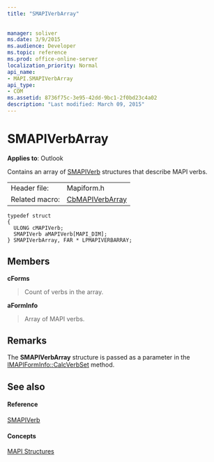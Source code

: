 ```yaml
---
title: "SMAPIVerbArray"
 
 
manager: soliver
ms.date: 3/9/2015
ms.audience: Developer
ms.topic: reference
ms.prod: office-online-server
localization_priority: Normal
api_name:
- MAPI.SMAPIVerbArray
api_type:
- COM
ms.assetid: 8736f75c-3e95-42dd-9bc1-2f0bd23c4a02
description: "Last modified: March 09, 2015"
---
```


# SMAPIVerbArray

  
  
**Applies to**: Outlook 
  
Contains an array of [SMAPIVerb](smapiverb.md) structures that describe MAPI verbs. 
  
|||
|:-----|:-----|
|Header file:  <br/> |Mapiform.h  <br/> |
|Related macro:  <br/> |[CbMAPIVerbArray](cbmapiverbarray.md) <br/> |
   
```
typedef struct
{
  ULONG cMAPIVerb;
  SMAPIVerb aMAPIVerb[MAPI_DIM];
} SMAPIVerbArray, FAR * LPMAPIVERBARRAY;

```

## Members

 **cForms**
  
> Count of verbs in the array.
    
 **aFormInfo**
  
> Array of MAPI verbs.
    
## Remarks

The **SMAPIVerbArray** structure is passed as a parameter in the [IMAPIFormInfo::CalcVerbSet](imapiforminfo-calcverbset.md) method. 
  
## See also

#### Reference

[SMAPIVerb](smapiverb.md)
#### Concepts

[MAPI Structures](mapi-structures.md)

